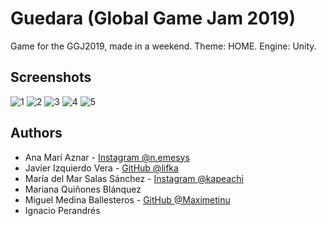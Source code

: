 # Guedara (Global Game Jam 2019)
Game for the GGJ2019, made in a weekend. Theme: HOME. Engine: Unity.

## Screenshots

![1](https://raw.githubusercontent.com/Maximetinu/Guedara-Global-Game-Jam-2019/master/Screenshots/2019-01-27%2017_09_29-Guedara-Global-Game-Jam-2019.png)
![2](https://raw.githubusercontent.com/Maximetinu/Guedara-Global-Game-Jam-2019/master/Screenshots/2019-01-27%2017_12_30-Guedara-Global-Game-Jam-2019.png)
![3](https://raw.githubusercontent.com/Maximetinu/Guedara-Global-Game-Jam-2019/master/Screenshots/2019-01-27%2017_07_17-Window.png)
![4](https://raw.githubusercontent.com/Maximetinu/Guedara-Global-Game-Jam-2019/master/Screenshots/2019-01-27%2017_04_39-Guedara-Global-Game-Jam-2019.png)
![5](https://raw.githubusercontent.com/Maximetinu/Guedara-Global-Game-Jam-2019/master/Screenshots/2019-01-27%2017_08_01-Guedara-Global-Game-Jam-2019.png)

## Authors
* Ana Marí Aznar - [Instagram @n.emesys](https://www.instagram.com/n.emesys)
* Javier Izquierdo Vera - [GitHub @lifka](https://www.github.com/lifka)
* María del Mar Salas Sánchez - [Instagram @kapeachi](https://www.instagram.com/kapeachi)
* Mariana Quiñones Blánquez 
* Miguel Medina Ballesteros - [GitHub @Maximetinu](https://www.github.com/maximetinu)
* Ignacio Perandrés
